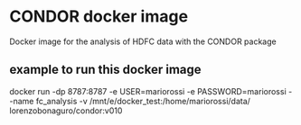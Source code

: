 # CONDOR docker image

Docker image for the analysis of HDFC data with the CONDOR package


## example to run this docker image
docker run -dp 8787:8787 -e USER=mariorossi -e PASSWORD=mariorossi --name fc_analysis -v /mnt/e/docker_test:/home/mariorossi/data/ lorenzobonaguro/condor:v010
